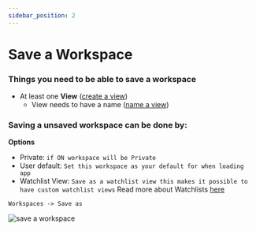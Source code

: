 ```yaml
---
sidebar_position: 2
---
```


# Save a Workspace

### Things you need to be able to save a workspace
 - At least one **View** ([create a view](/view/create-a-view))
    - View needs to have a name ([name a view](/view/name-a-view))

### Saving a unsaved workspace can be done by:

**Options**
 - Private: ```if ON workspace will be Private```
 - User default: ```Set this workspace as your default for when loading app```
 - Watchlist View: ```Save as a watchlist view this makes it possible to have custom watchlist views``` Read more about Watchlists [here](/category/watchlist)


```Workspaces -> Save as```

![save a workspace](/img/docs/save-workspace.gif)

